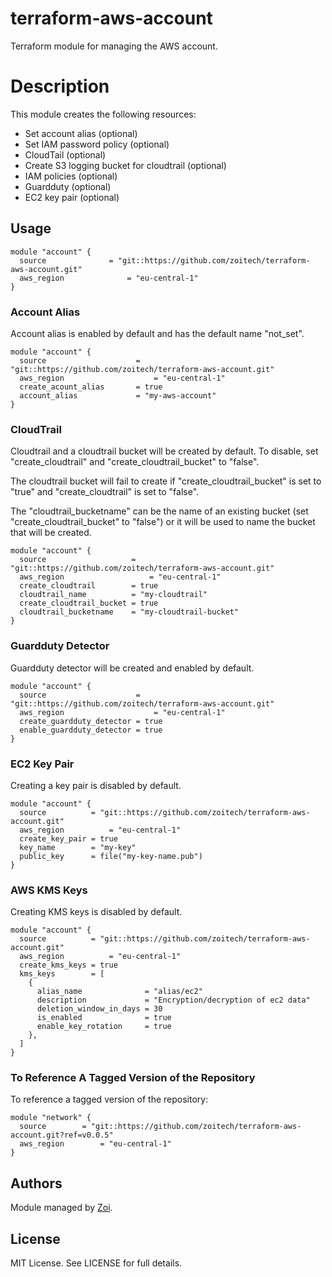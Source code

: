 # terraform-aws-account

Terraform module for managing the AWS account.

# Description

This module creates the following resources:

* Set account alias (optional)
* Set IAM password policy (optional)
* CloudTail (optional)
* Create S3 logging bucket for cloudtrail (optional)
* IAM policies (optional)
* Guardduty (optional)
* EC2 key pair (optional)

## Usage

```hcl
module "account" {
  source              = "git::https://github.com/zoitech/terraform-aws-account.git"
  aws_region              = "eu-central-1"
}
```

### Account Alias

Account alias is enabled by default and has the default name "not_set".

```hcl
module "account" {
  source                    = "git::https://github.com/zoitech/terraform-aws-account.git"
  aws_region                    = "eu-central-1"
  create_acount_alias       = true
  account_alias             = "my-aws-account"
}
```

### CloudTrail

Cloudtrail and a cloudtrail bucket will be created by default. To disable, set "create_cloudtrail" and "create_cloudtrail_bucket" to "false".

The cloudtrail bucket will fail to create if "create_cloudtrail_bucket" is set to "true" and "create_cloudtrail" is set to "false".

The "cloudtrail_bucketname" can be the name of an existing bucket (set "create_cloudtrail_bucket" to "false") or it will be used to name the bucket that will be created.

```hcl
module "account" {
  source                   = "git::https://github.com/zoitech/terraform-aws-account.git"
  aws_region                   = "eu-central-1"
  create_cloudtrail        = true
  cloudtrail_name          = "my-cloudtrail"
  create_cloudtrail_bucket = true
  cloudtrail_bucketname    = "my-cloudtrail-bucket"
}
```

### Guardduty Detector

Guardduty detector will be created and enabled by default.

```hcl
module "account" {
  source                    = "git::https://github.com/zoitech/terraform-aws-account.git"
  aws_region                    = "eu-central-1"
  create_guardduty_detector = true
  enable_guardduty_detector = true
}
```

### EC2 Key Pair

Creating a key pair is disabled by default.

```hcl
module "account" {
  source          = "git::https://github.com/zoitech/terraform-aws-account.git"
  aws_region          = "eu-central-1"
  create_key_pair = true
  key_name        = "my-key"
  public_key      = file("my-key-name.pub")
}
```

### AWS KMS Keys

Creating KMS keys is disabled by default.

```hcl
module "account" {
  source          = "git::https://github.com/zoitech/terraform-aws-account.git"
  aws_region          = "eu-central-1"
  create_kms_keys = true
  kms_keys        = [
    {
      alias_name              = "alias/ec2"
      description             = "Encryption/decryption of ec2 data"
      deletion_window_in_days = 30
      is_enabled              = true
      enable_key_rotation     = true
    },
  ]
}
```

### To Reference A Tagged Version of the Repository

To reference a tagged version of the repository:

```hcl
module "network" {
  source        = "git::https://github.com/zoitech/terraform-aws-account.git?ref=v0.0.5"
  aws_region        = "eu-central-1"
}
```

## Authors
Module managed by [Zoi](https://github.com/zoitech).

## License
MIT License. See LICENSE for full details.
